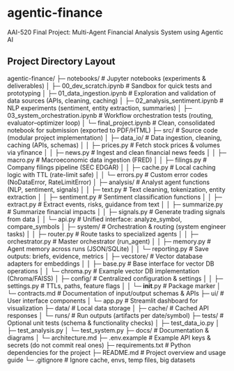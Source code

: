 # agentic-finance
AAI-520 Final Project: Multi-Agent Financial Analysis System using Agentic AI

## Project Directory Layout

agentic-finance/
├─ notebooks/                  # Jupyter notebooks (experiments & deliverables)
│  ├─ 00_dev_scratch.ipynb     # Sandbox for quick tests and prototyping
│  ├─ 01_data_ingestion.ipynb  # Exploration and validation of data sources (APIs, cleaning, caching)
│  ├─ 02_analysis_sentiment.ipynb # NLP experiments (sentiment, entity extraction, summaries)
│  ├─ 03_system_orchestration.ipynb # Workflow orchestration tests (routing, evaluator–optimizer loop)
│  └─ final_project.ipynb      # Clean, consolidated notebook for submission (exported to PDF/HTML)
├─ src/                      # Source code (modular project implementation)
│  ├─ data_io/               # Data ingestion, cleaning, caching (APIs, schemas)
│  │  ├─ prices.py           # Fetch stock prices & volumes via yfinance
│  │  ├─ news.py             # Ingest and clean financial news feeds
│  │  ├─ macro.py            # Macroeconomic data ingestion (FRED)
│  │  ├─ filings.py          # Company filings pipeline (SEC EDGAR)
│  │  ├─ cache.py            # Local caching logic with TTL (rate-limit safe)
│  │  └─ errors.py           # Custom error codes (NoDataError, RateLimitError)
│  ├─ analysis/              # Analyst agent functions (NLP, sentiment, signals)
│  │  ├─ text.py             # Text cleaning, tokenization, entity extraction
│  │  ├─ sentiment.py        # Sentiment classification functions
│  │  ├─ extract.py          # Extract events, risks, guidance from text
│  │  ├─ summarize.py        # Summarize financial impacts
│  │  ├─ signals.py          # Generate trading signals from data
│  │  └─ api.py              # Unified interface: analyze_symbol, compare_symbols
│  ├─ system/                # Orchestration & routing (system engineer tasks)
│  │  ├─ router.py           # Route tasks to specialized agents
│  │  ├─ orchestrator.py     # Master orchestrator (run_agent)
│  │  ├─ memory.py           # Agent memory across runs (JSON/SQLite)
│  │  └─ reporting.py        # Save outputs: briefs, evidence, metrics
│  ├─ vecstore/              # Vector database adapters for embeddings
│  │  ├─ base.py             # Base interface for vector DB operations
│  │  └─ chroma.py           # Example vector DB implementation (Chroma/FAISS)
│  ├─ config/                # Centralized configuration & settings
│  │  ├─ settings.py         # TTLs, paths, feature flags
│  │  └─ __init__.py         # Package marker
│  └─ contracts.md           # Documentation of input/output schemas & APIs
├─ ui/                       # User interface components
│  └─ app.py                 # Streamlit dashboard for visualization
├─ data/                     # Local data storage
│  ├─ cache/                 # Cached API responses
│  └─ runs/                  # Run outputs (artifacts per date/symbol)
├─ tests/                    # Optional unit tests (schema & functionality checks)
│  ├─ test_data_io.py
│  ├─ test_analysis.py
│  └─ test_system.py
├─ docs/                     # Documentation & diagrams
│  └─ architecture.md
├─ .env.example              # Example API keys & secrets (do not commit real ones)
├─ requirements.txt          # Python dependencies for the project
├─ README.md                 # Project overview and usage guide
└─ .gitignore                # Ignore cache, envs, temp files, big datasets
